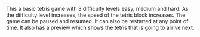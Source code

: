 This a basic tetris game with 3 difficulty levels easy, medium and hard. As the difficulty level increases, the speed of the tetris block increases. The game can be paused and resumed. It can also be restarted at any point of time. It also has a preview which shows the tetris that is going to arrive next.
